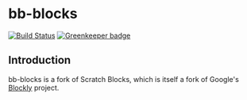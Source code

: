 # bb-blocks

[![Build Status](https://travis-ci.org/FBDY/bb-blocks.svg?branch=develop)](https://travis-ci.org/FBDY/bb-blocks) [![Greenkeeper badge](https://badges.greenkeeper.io/FBDY/bb-blocks.svg)](https://greenkeeper.io/)

## Introduction
bb-blocks is a fork of Scratch Blocks, which is itself a fork of Google's [Blockly](https://github.com/google/blockly) project.
